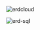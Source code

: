 ![erdcloud](https://github.com/velyvelylovely/Database/assets/98696925/dc8318ac-ad9b-4cf6-8b78-384ded008573)

![erd-sql](https://github.com/velyvelylovely/Database/assets/98696925/bd1dacf5-e877-41a3-9e30-703b0a8b9d1b)
